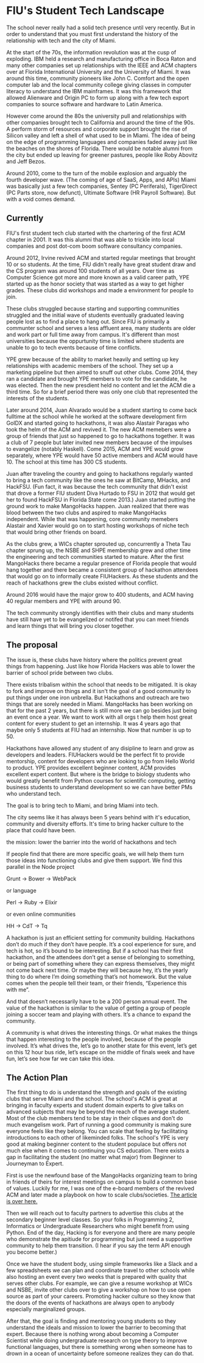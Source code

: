 # FIU's Student Tech Landscape

The school never really had a solid tech presence until very recently. But in order to understand that you must first understand the history of the relationship with tech and the city of Miami. 

At the start of the 70s, the information revolution was at the cusp of exploding. IBM held a research and manufacturing office in Boca Raton and many other companies set up relationships with the IEEE and ACM chapters over at Florida International University and the University of Miami. It was around this time, community pioneers like John C. Comfort and the open computer lab and the local community college giving classes in computer literacy to understand the IBM mainframes. It was this framework that allowed Alienware and Origin PC to form up along with a few tech export companies to source software and hardware to Latin America.

However come around the 80s the university pull and relationships with other companies brought tech to California and around the time of the 90s. A perform storm of resources and corporate support brought the rise of Silicon valley and left a shell of what used to be in Miami. The idea of being on the edge of programming languages and companies faded away just like the beaches on the shores of Florida. There would be notable alumni from the city but ended up leaving for greener pastures, people like Roby Abovitz and Jeff Bezos.

Around 2010, come to the turn of the mobile explosion and arguably the fourth developer wave. (The coming of age of SaaS, Apps, and APIs) Miami was basically just a few tech companies, Sentey (PC Periferals), TigerDirect (PC Parts store, now defunct), Ultimate Software (HR Payroll Software). But with a void comes demand.

## Currently

FIU's first student tech club started with the chartering of the first ACM chapter in 2001. It was this alumni that was able to trickle into local companies and post dot-com boom software consultancy companies. 

Around 2012, Irvine revived ACM and started regular meetings that brought 10 or so students. At the time, FIU didn't really have great student draw and the CS program was around 100 students of all years. Over time as Computer Science got more and more known as a valid career path, YPE started up as the honor society that was started as a way to get higher grades. These clubs did workshops and made a environment for people to join. 

These clubs struggled because starting and supporting communities struggled and the initial wave of students eventually graduated leaving people lost as to find a place to hang out. Since FIU is primarily a communter school and serves a less affluent area, many students are older and work part or full time away from campus. It's different than most universities because the oppurtunity time is limited where students are unable to go to tech events because of time conflicts. 

YPE grew because of the ability to market heavily and setting up key relationships with academic members of the school. They set up a marketing pipeline but then aimed to snuff out other clubs. Come 2014, they ran a candidate and brought YPE members to vote for the candidate, he was elected. Then the new presdient held no content and let the ACM die a third time. So for a brief period there was only one club that represented the interests of the students.

Later around 2014, Juan Alvarado would be a student starting to come back fulltime at the school while he worked at the software development firm GoIDX and started going to hackathons, it was also Alastair Paragas who took the helm of the ACM and revived it. The new ACM memebers were a group of friends that just so happened to go to hackathons together. It was a club of 7 people but later invited new members because of the impulses to evangelize (notably Haskell). Come 2015, ACM and YPE would grow separately, where YPE would have 50 active members and ACM would have 10. The school at this time has 300 CS students. 

Juan after traveling the country and going to hackathons regularly wanted to bring a tech community like the ones he saw at BitCamp, MHacks, and HackFSU. (Fun fact, it was because the tech community that didn't exist that drove a former FIU student Diva Hurtado to FSU in 2012 that would get her to found HackFSU in Florida State come 2013.) Juan started putting the ground work to make MangoHacks happen. Juan realized that there was blood between the two clubs and aspired to make MangoHacks independent. While that was happening, core community memebers Alastair and Xavier would go on to start hosting workshops of niche tech that would bring other friends on board.

As the clubs grew, a WICs chapter sprouted up, concurrently a Theta Tau chapter sprung up, the NSBE and SHPE membership grew and other time the engineering and tech communities started to mature. After the first MangoHacks there became a regular presence of Florida people that would hang together and there became a consistent group of hackathon attendees that would go on to informally create FIUHackers. As these students and the reach of hackathons grew the clubs existed without conflict. 

Around 2016 would have the major grow to 400 students, and ACM having 40 regular members and YPE with around 90. 

The tech community strongly identifies with their clubs and many students have still have yet to be evangelized or notifed that you can meet friends and learn things that will bring you closer together. 

## The proposal

The issue is, these clubs have history where the politics prevent great things from happening. Just like how Florida Hackers was able to lower the barrier of school pride between two clubs. 

There exists tribalism within the school that needs to be mitigated. It is okay to fork and improve on things and it isn't the goal of a good community to put things under one iron unbrella. But Hackathons and outreach are two things that are sorely needed in Miami. MangoHacks has been working on that for the past 2 years, but there is still more we can go besides just being an event once a year. We want to work with all orgs t help them host great content for every student to get an internship. It was 4 years ago that maybe only 5 students at FIU had an internship. Now that number is up to 50.

Hackathons have allowed any student of any disipline to learn and grow as developers and leaders. FIUHackers would be the perfect fit to provide mentorship, content for developers who are looking to go from Hello World to product. YPE provides excellent beginner content, ACM provides excellent expert content. But where is the bridge to biology students who would greatly benefit from Python courses for scientific computing, getting business students to understand development so we can have better PMs who understand tech.

The goal is to bring tech to Miami, and bring Miami into tech.

The city seems like it has always been 5 years behind with it's education, community and diversity efforts. It's time to bring hacker culture to the place that could have been. 

the mission: lower the barrier into the world of hackathons and tech

If people find that there are more specific goals, we will help them turn those ideas into functioning clubs and give them support. We find this parallel in the Node project

Grunt -> Bower -> WebPack

or language

Perl -> Ruby -> Elixir

or even online communities

HH -> CdT -> Tq

A hackathon is just an efficient setting for community building. Hackathons don’t do much if they don’t have people. It’s a cool experience for sure, and tech is hot, so it’s bound to be interesting. But if a school has their first hackathon, and the attendees don’t get a sense of belonging to something, or being part of something where they can express themselves, they might not come back next time. Or maybe they will because hey, it’s the yearly thing to do where I’m doing something that’s not homework. But the value comes when the people tell their team, or their friends, “Experience this with me”.

And that doesn’t necessarily have to be a 200 person annual event.
The value of the hackathon is similar to the value of getting a group of people joining a soccer team and playing with others. It’s a chance to expand the community.

A community is what drives the interesting things. Or what makes the things that happen interesting to the people involved, because of the people involved. It’s what drives the, let’s go to another state for this event, let’s get on this 12 hour bus ride, let’s escape on the middle of finals week and have fun, let’s see how far we can take this idea.

## The Action Plan

The first thing to do is understand the strength and goals of the existing clubs that serve Miami and the school. The school's ACM is great at bringing in faculty experts and student domain experts to give talks on advanced subjects that may be beyond the reach of the average student. Most of the club members tend to be stay in their cliques and don't do much evangelism work. Part of running a good community is making sure everyone feels like they belong. You can scale that feeling by facilitating introductions to each other of likeminded folks. The school's YPE is very good at making beginner content to the student populace but offers not much else when it comes to continuing you CS education. There exists a gap in facilitating the student (no matter what major) from Beginner to Journeyman to Expert.

First is use the newfound base of the MangoHacks organizing team to bring in friends of theirs for interest meetings on campus to build a common base of values. Luckily for me, I was one of the e-board members of the revived ACM and later made a playbook on how to scale clubs/societies. [The article is over here.](https://medium.com/@ndneighbor/organizing-organizations-612ba58a5732) 

Then we will reach out to faculty partners to advertise this clubs at the secondary beginner level classes. So your folks in Programming 2, Informatics or Undergraduate Researchers who might benefit from using Python. End of the day, Hacking is for everyone and there are many people who demonstrate the apitiude for programming but just need a supportive community to help them transition. (I hear if you say the term API enough you become better.)

Once we have the student body, using simple frameworks like a Slack and a few spreadsheets we can plan and coordinate travel to other schools while also hosting an event every two weeks that is prepared with quality that serves other clubs. For example, we can give a resume workshop at WICs and NSBE, invite other clubs over to give a workshop on how to use open source as part of your careers. Promoting hacker culture so they know that the doors of the events of hackathons are always open to anybody especially marginalized groups.

After that, the goal is finding and mentoring young students so they understand the ideals and mission to lower the barrier to becoming that expert. Because there is nothing wrong about becoming a Computer Scientist while doing undergraduate research on type theory to improve functional languages, but there is something wrong when someone has to drown in a ocean of uncertainty before someone realizes they can do that.

